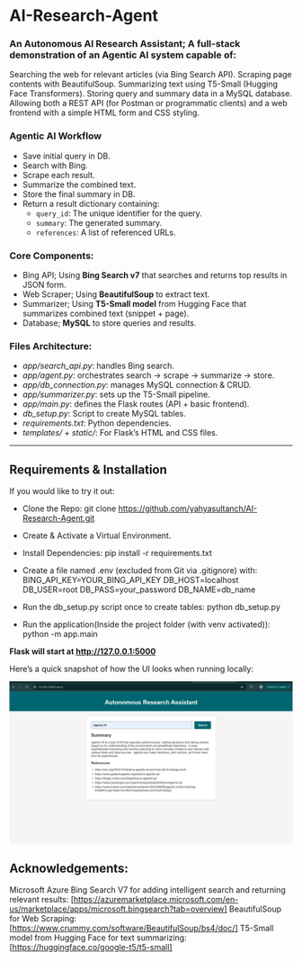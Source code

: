 # AI-Research-Agent

### An Autonomous AI Research Assistant; A full-stack demonstration of an Agentic AI system capable of:

Searching the web for relevant articles (via Bing Search API).
Scraping page contents with BeautifulSoup.
Summarizing text using T5-Small (Hugging Face Transformers).
Storing query and summary data in a MySQL database.
Allowing both a REST API (for Postman or programmatic clients) and a web frontend with a simple HTML form and CSS styling.


### Agentic AI Workflow

- Save initial query in DB.
- Search with Bing.
- Scrape each result.
- Summarize the combined text.
- Store the final summary in DB.
- Return a result dictionary containing:
   - `query_id`: The unique identifier for the query.
   - `summary`: The generated summary.
   - `references`: A list of referenced URLs.


### Core Components:

- Bing API; Using **Bing Search v7** that searches and returns top results in JSON form.
- Web Scraper; Using **BeautifulSoup** to extract text. 
- Summarizer; Using **T5-Small model** from Hugging Face that summarizes combined text (snippet + page).
- Database; **MySQL** to store queries and results.


### Files Architecture:

- *app/search_api.py*: handles Bing search.
- *app/agent.py*: orchestrates search → scrape → summarize → store.
- *app/db_connection.py*: manages MySQL connection & CRUD.
- *app/summarizer.py*: sets up the T5-Small pipeline.
- *app/main.py*: defines the Flask routes (API + basic frontend).
- *db_setup.py*: Script to create MySQL tables.
- *requirements.txt*: Python dependencies.
- *templates/ + static/*: For Flask’s HTML and CSS files.

---

## Requirements & Installation

If you would like to try it out:
- Clone the Repo:
git clone https://github.com/yahyasultanch/AI-Research-Agent.git

- Create & Activate a Virtual Environment.

- Install Dependencies:
pip install -r requirements.txt

- Create a file named .env (excluded from Git via .gitignore) with:
BING_API_KEY=YOUR_BING_API_KEY
DB_HOST=localhost
DB_USER=root
DB_PASS=your_password
DB_NAME=db_name

- Run the db_setup.py script once to create tables:
python db_setup.py

- Run the application(Inside the project folder (with venv activated)):
python -m app.main

**Flask will start at http://127.0.0.1:5000**

Here’s a quick snapshot of how the UI looks when running locally:

![UI Screenshot](image/demo_image.jpg?raw=true "AI Research Agent UI")

## Acknowledgements:
Microsoft Azure Bing Search V7 for adding intelligent search and returning relevant results: [https://azuremarketplace.microsoft.com/en-us/marketplace/apps/microsoft.bingsearch?tab=overview]
BeautifulSoup for Web Scraping: [https://www.crummy.com/software/BeautifulSoup/bs4/doc/]
T5-Small model from Hugging Face for text summarizing: [https://huggingface.co/google-t5/t5-small]
